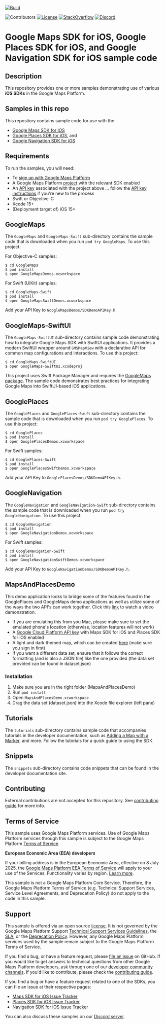 [![Build](https://github.com/googlemaps-samples/maps-sdk-for-ios-samples/actions/workflows/build.yml/badge.svg)](https://github.com/googlemaps-samples/maps-sdk-for-ios-samples/actions/workflows/build.yml)

![Contributors](https://img.shields.io/github/contributors/googlemaps-samples/maps-sdk-for-ios-samples?color=green)
[![License](https://img.shields.io/github/license/googlemaps-samples/maps-sdk-for-ios-samples?color=blue)][license]
[![StackOverflow](https://img.shields.io/stackexchange/stackoverflow/t/google-maps?color=orange&label=google-maps&logo=stackoverflow)](https://stackoverflow.com/questions/tagged/google-maps)
[![Discord](https://img.shields.io/discord/676948200904589322?color=6A7EC2&logo=discord&logoColor=ffffff)][Discord server]

# Google Maps SDK for iOS, Google Places SDK for iOS, and Google Navigation SDK for iOS sample code

## Description

This repository provides one or more samples demonstrating use of various **iOS SDKs** in the Google Maps Platform.

## Samples in this repo

This repository contains sample code for use with the

- [Google Maps SDK for iOS][ios-sdk]
- [Google Places SDK for iOS](https://developers.google.com/maps/documentation/places/ios-sdk), and
- [Google Navigation SDK for iOS](https://developers.google.com/maps/documentation/navigation/ios-sdk)

## Requirements

To run the samples, you will need:

- To [sign up with Google Maps Platform]
- A Google Maps Platform [project] with the relevant SDK enabled
- An [API key] associated with the project above ... follow the [API key instructions] if you're new to the process
- Swift or Objective-C
- Xcode 15+
- (Deployment target of) iOS 15+

## GoogleMaps

The `GoogleMaps` and `GoogleMaps-Swift` sub-directory contains the sample code that is downloaded
when you run `pod try GoogleMaps`. To use this project:

For Objective-C samples:

```
$ cd GoogleMaps
$ pod install
$ open GoogleMapsDemos.xcworkspace
```

For Swift (UIKit) samples:

```
$ cd GoogleMaps-Swift
$ pod install
$ open GoogleMapsSwiftDemos.xcworkspace
```

Add your API Key to `GoogleMapsDemos/SDKDemoAPIKey.h`.

## GoogleMaps-SwiftUI

The `GoogleMaps-SwiftUI` sub-directory contains sample code demonstrating how to integrate Google Maps SDK with SwiftUI applications. It provides a modern SwiftUI wrapper around `GMSMapView` with a declarative API for common map configurations and interactions. To use this project:

```
$ cd GoogleMaps-SwiftUI
$ open GoogleMaps-SwiftUI.xcodeproj
```

This project uses Swift Package Manager and requires the [GoogleMaps package](https://github.com/googlemaps/ios-maps-sdk). The sample code demonstrates best practices for integrating Google Maps into SwiftUI-based iOS applications.

## GooglePlaces

The `GooglePlaces` and `GooglePlaces-Swift` sub-directory contains the sample code that is downloaded
when you run `pod try GooglePlaces`. To use this project:

```
$ cd GooglePlaces
$ pod install
$ open GooglePlacesDemos.xcworkspace
```

For Swift samples:

```
$ cd GooglePlaces-Swift
$ pod install
$ open GooglePlacesSwiftDemos.xcworkspace
```

Add your API Key to `GooglePlacesDemos/SDKDemoAPIKey.h`.

## GoogleNavigation

The `GoogleNavigation` and `GoogleNavigation-Swift` sub-directory contains the sample code that is downloaded
when you run `pod try GoogleNavigation`. To use this project:

```
$ cd GoogleNavigation
$ pod install
$ open GoogleNavigationDemos.xcworkspace
```

For Swift samples:

```
$ cd GoogleNavigation-Swift
$ pod install
$ open GoogleNavigationSwiftDemos.xcworkspace
```

Add your API Key to `GoogleNavigationDemos/SDKDemoAPIKey.h`.

## MapsAndPlacesDemo

This demo application looks to bridge some of the features found in the GooglePlaces and GoogleMaps demo applications as well as utilize some of the ways the two API's can work together.
Click this [link](https://www.youtube.com/watch?v=u4Ih8EWqZio) to watch a video demonstration.

- If you are emulating this from you Mac, please make sure to set the emulated phone's location (otherwise, location features will not work)
- A [Google Cloud Platform API key](https://developers.google.com/maps/documentation/ios-sdk/start#get-key) with Maps SDK for iOS and Places SDK for iOS enabled
- A light and dark themed map, which can be created [here](https://console.cloud.google.com/google/maps-apis/client-styles?project=verdant-medium-278819&folder=&organizationId=) (make sure you sign in first)
- If you want a different data set, ensure that it follows the correct formatting (and is also a JSON file) like the one provided (the data set provided can be found in dataset.json)

### Installation
1. Make sure you are in the right folder (MapsAndPlacesDemo)
2. Run `pod install`
3. Open `MapsAndPlacesDemo.xcworkspace`
4. Drag the data set (dataset.json) into the Xcode file explorer (left pane)

## Tutorials

The `tutorials` sub-directory contains sample code that accompanies tutorials in the developer
documentation, such as
[Adding a Map with a Marker](https://developers.google.com/maps/documentation/ios-sdk/map-with-marker),
and more. Follow the tutorials for a quick guide to using the SDK.

## Snippets

The `snippets` sub-directory contains code snippets that can be found in the developer documentation site.

## Contributing

External contributions are not accepted for this repository. See [contributing guide] for more info.

## Terms of Service

This sample uses Google Maps Platform services. Use of Google Maps Platform services through this sample is subject to the Google Maps Platform [Terms of Service].

**European Economic Area (EEA) developers**

If your billing address is in the European Economic Area, effective on 8 July 2025, the [Google Maps Platform EEA Terms of Service](https://cloud.google.com/terms/maps-platform/eea) will apply to your use of the Services. Functionality varies by region. [Learn more](https://developers.google.com/maps/comms/eea/faq).

This sample is not a Google Maps Platform Core Service. Therefore, the Google Maps Platform Terms of Service (e.g. Technical Support Services, Service Level Agreements, and Deprecation Policy) do not apply to the code in this sample.

## Support

This sample is offered via an open source [license]. It is not governed by the Google Maps Platform Support [Technical Support Services Guidelines], the [SLA], or the [Deprecation Policy]. However, any Google Maps Platform services used by the sample remain subject to the Google Maps Platform Terms of Service.

If you find a bug, or have a feature request, please [file an issue] on GitHub. If you would like to get answers to technical questions from other Google Maps Platform developers, ask through one of our [developer community channels]. If you'd like to contribute, please check the [contributing guide].

If you find a bug or have a feature request related to one of the SDKs, you can file an issue at their respective pages:

- [Maps SDK for iOS Issue Tracker](https://developers.google.com/maps/documentation/ios-sdk/support#issue-tracker)
- [Places SDK for iOS Issue Tracker](https://developers.google.com/maps/documentation/places/ios-sdk/support#issue-tracker)
- [Navigation SDK for iOS Issue Tracker](https://developers.google.com/maps/documentation/navigation/ios-sdk/support#issue-tracker)

You can also discuss these samples on our [Discord server].

[ios-sdk]: https://developers.google.com/maps/documentation/ios-sdk
[API key]: https://developers.google.com/maps/documentation/ios-sdk/get-api-key
[API key instructions]: https://developers.google.com/maps/documentation/ios-sdk/config#get-key

[code of conduct]: ?tab=coc-ov-file#readme
[contributing guide]: CONTRIBUTING.md
[Deprecation Policy]: https://cloud.google.com/maps-platform/terms
[developer community channels]: https://developers.google.com/maps/developer-community
[Discord server]: https://discord.gg/hYsWbmk
[file an issue]: https://github.com/googlemaps-samples/maps-sdk-for-ios-samples/issues/new/choose
[license]: LICENSE
[pull request]: https://github.com/googlemaps-samples/maps-sdk-for-ios-samples/compare
[project]: https://developers.google.com/maps/documentation/ios-sdk/cloud-setup#enabling-apis
[Sign up with Google Maps Platform]: https://console.cloud.google.com/google/maps-apis/start
[SLA]: https://cloud.google.com/maps-platform/terms/sla
[Technical Support Services Guidelines]: https://cloud.google.com/maps-platform/terms/tssg
[Terms of Service]: https://cloud.google.com/maps-platform/terms

